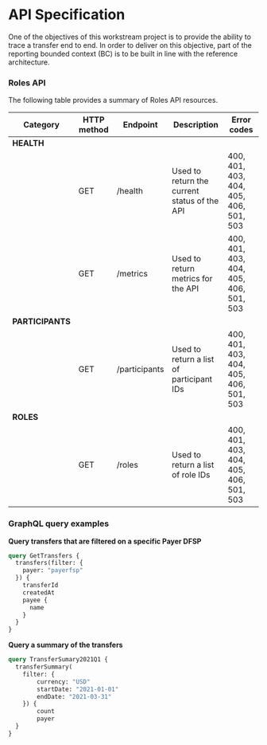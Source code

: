 # API Specification
One of the objectives of this workstream project is to provide the ability to trace a transfer end to end. In order to deliver on this objective, part of the reporting bounded context (BC) is to be built in line with the reference architecture.


### Roles API
The following table provides a summary of Roles API resources.

|Category|HTTP method|Endpoint| Description|Error codes|
| --- | --- | --- | --- | --- |
|**HEALTH**| | | | |
| | GET | /health | Used to return the current status of the API | 400, 401, 403, 404, 405, 406, 501, 503 |
| | GET | /metrics | Used to return metrics for the API | 400, 401, 403, 404, 405, 406, 501, 503|
|**PARTICIPANTS**| | | | |
| | GET | /participants | Used to return a list of participant IDs | 400, 401, 403, 404, 405, 406, 501, 503|
|**ROLES**| | | | |
| | GET | /roles | Used to return a list of role IDs |400, 401, 403, 404, 405, 406, 501, 503 |


### GraphQL query examples

**Query transfers that are filtered on a specific Payer DFSP**
```GraphQL
query GetTransfers {
  transfers(filter: {
    payer: "payerfsp"
  }) {
    transferId
    createdAt
    payee {
      name
    }
  }
}
```

**Query a summary of the transfers**
```GraphQL
query TransferSumary2021Q1 {
  transferSummary(
    filter: {
        currency: "USD"
        startDate: "2021-01-01"
        endDate: "2021-03-31"
    }) {
        count
        payer
  }
}
```
